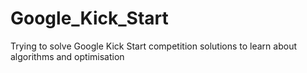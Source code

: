 # Google_Kick_Start
 Trying to solve Google Kick Start competition solutions to learn about algorithms and optimisation
